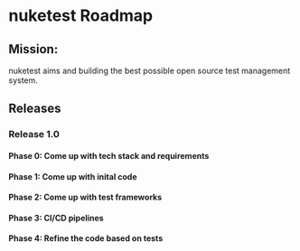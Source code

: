# nuketest Roadmap

## Mission: 
nuketest aims and building the best possible open source test management system.

## Releases
### Release 1.0
#### Phase 0: Come up with tech stack and requirements


#### Phase 1: Come up with inital code


#### Phase 2: Come up with test frameworks


#### Phase 3: CI/CD pipelines


#### Phase 4: Refine the code based on tests
